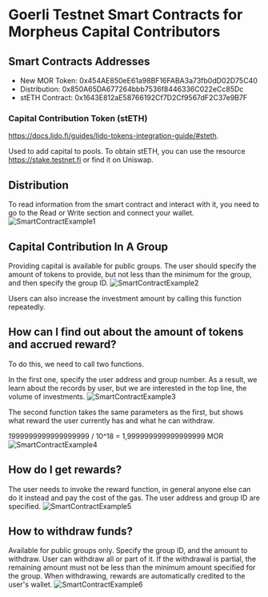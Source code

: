 # Goerli Testnet Smart Contracts for Morpheus Capital Contributors

## Smart Contracts Addresses
- New MOR Token: 0x454AE850eE61a98BF16FABA3a73fb0dD02D75C40 
- Distribution: 0x850A65DA677264bbb7536f8446336C022eCc85Dc
- stETH Contract: 0x1643E812aE58766192Cf7D2Cf9567dF2C37e9B7F 

### Capital Contribution Token (stETH)
https://docs.lido.fi/guides/lido-tokens-integration-guide/#steth.
 
Used to add capital to pools.
To obtain stETH, you can use the resource https://stake.testnet.fi or find it on Uniswap.

## Distribution
To read information from the smart contract and interact with it, you need to go to the Read or Write section and connect your wallet.
![SmartContractExample1](https://github.com/MorpheusAIs/Morpheus/assets/1563345/739127b8-0a44-4112-94d9-2670442b9c09)

## Capital Contribution In A Group
Providing capital is available for public groups. The user should specify the amount of tokens to provide, but not less than the minimum for the group, and then specify the group ID.
![SmartContractExample2](https://github.com/MorpheusAIs/Morpheus/assets/1563345/972f94fb-1dc0-4d46-bddd-37cd92e27b5d)

Users can also increase the investment amount by calling this function repeatedly.

## How can I find out about the amount of tokens and accrued reward?
To do this, we need to call two functions.

In the first one, specify the user address and group number. As a result, we learn about the records by user, but we are interested in the top line, the volume of investments.
![SmartContractExample3](https://github.com/MorpheusAIs/Morpheus/assets/1563345/8137496d-cb1d-40c0-9b0b-1c9675241659)

The second function takes the same parameters as the first, but shows what reward the user currently has and what he can withdraw.

1999999999999999999 / 10^18 = 1,999999999999999999 MOR
![SmartContractExample4](https://github.com/MorpheusAIs/Morpheus/assets/1563345/ecbfa14d-c0ec-4f50-93de-c642b6cab041)

## How do I get rewards?
The user needs to invoke the reward function, in general anyone else can do it instead and pay the cost of the gas.
The user address and group ID are specified.
![SmartContractExample5](https://github.com/MorpheusAIs/Morpheus/assets/1563345/53db8ba8-62f6-43e3-8602-7774691f496d)

## How to withdraw funds?
Available for public groups only. Specify the group ID, and the amount to withdraw. User can withdraw all or part of it. If the withdrawal is partial, the remaining amount must not be less than the minimum amount specified for the group.
When withdrawing, rewards are automatically credited to the user's wallet.
![SmartContractExample6](https://github.com/MorpheusAIs/Morpheus/assets/1563345/89c4e407-d53c-4c37-9ffd-fe42dff00ce0)
